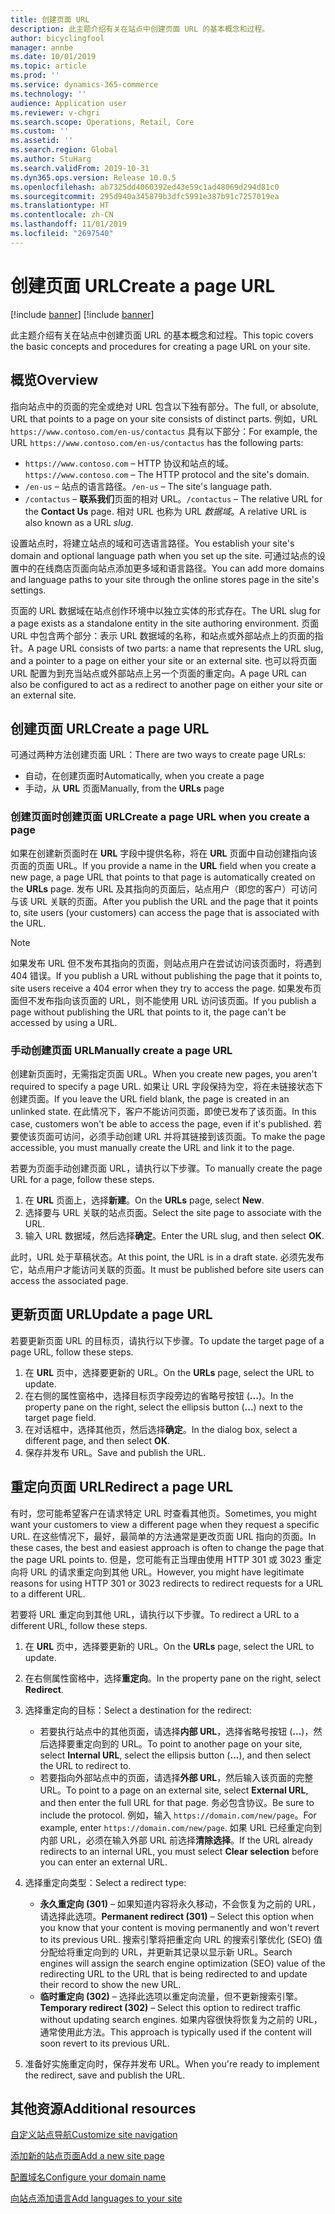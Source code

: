 ```yaml
---
title: 创建页面 URL
description: 此主题介绍有关在站点中创建页面 URL 的基本概念和过程。
author: bicyclingfool
manager: annbe
ms.date: 10/01/2019
ms.topic: article
ms.prod: ''
ms.service: dynamics-365-commerce
ms.technology: ''
audience: Application user
ms.reviewer: v-chgri
ms.search.scope: Operations, Retail, Core
ms.custom: ''
ms.assetid: ''
ms.search.region: Global
ms.author: StuHarg
ms.search.validFrom: 2019-10-31
ms.dyn365.ops.version: Release 10.0.5
ms.openlocfilehash: ab7325dd4060392ed43e59c1ad48069d294d81c0
ms.sourcegitcommit: 295d940a345879b3dfc5991e387b91c7257019ea
ms.translationtype: HT
ms.contentlocale: zh-CN
ms.lasthandoff: 11/01/2019
ms.locfileid: "2697540"
---
```

# <a name="create-a-page-url"></a><span data-ttu-id="318e7-103">创建页面 URL</span><span class="sxs-lookup"><span data-stu-id="318e7-103">Create a page URL</span></span>

[!include [banner](includes/preview-banner.md)]
[!include [banner](includes/banner.md)]

<span data-ttu-id="318e7-104">此主题介绍有关在站点中创建页面 URL 的基本概念和过程。</span><span class="sxs-lookup"><span data-stu-id="318e7-104">This topic covers the basic concepts and procedures for creating a page URL on your site.</span></span>

## <a name="overview"></a><span data-ttu-id="318e7-105">概览</span><span class="sxs-lookup"><span data-stu-id="318e7-105">Overview</span></span>

<span data-ttu-id="318e7-106">指向站点中的页面的完全或绝对 URL 包含以下独有部分。</span><span class="sxs-lookup"><span data-stu-id="318e7-106">The full, or absolute, URL that points to a page on your site consists of distinct parts.</span></span> <span data-ttu-id="318e7-107">例如，URL `https://www.contoso.com/en-us/contactus` 具有以下部分：</span><span class="sxs-lookup"><span data-stu-id="318e7-107">For example, the URL `https://www.contoso.com/en-us/contactus` has the following parts:</span></span>

- <span data-ttu-id="318e7-108">`https://www.contoso.com` – HTTP 协议和站点的域。</span><span class="sxs-lookup"><span data-stu-id="318e7-108">`https://www.contoso.com` – The HTTP protocol and the site's domain.</span></span>
- <span data-ttu-id="318e7-109">`/en-us` – 站点的语言路径。</span><span class="sxs-lookup"><span data-stu-id="318e7-109">`/en-us` – The site's language path.</span></span>
- <span data-ttu-id="318e7-110">`/contactus` – **联系我们**页面的相对 URL。</span><span class="sxs-lookup"><span data-stu-id="318e7-110">`/contactus` – The relative URL for the **Contact Us** page.</span></span> <span data-ttu-id="318e7-111">相对 URL 也称为 URL *数据域*。</span><span class="sxs-lookup"><span data-stu-id="318e7-111">A relative URL is also known as a URL *slug*.</span></span>

<span data-ttu-id="318e7-112">设置站点时，将建立站点的域和可选语言路径。</span><span class="sxs-lookup"><span data-stu-id="318e7-112">You establish your site's domain and optional language path when you set up the site.</span></span> <span data-ttu-id="318e7-113">可通过站点的设置中的在线商店页面向站点添加更多域和语言路径。</span><span class="sxs-lookup"><span data-stu-id="318e7-113">You can add more domains and language paths to your site through the online stores page in the site's settings.</span></span>

<span data-ttu-id="318e7-114">页面的 URL 数据域在站点创作环境中以独立实体的形式存在。</span><span class="sxs-lookup"><span data-stu-id="318e7-114">The URL slug for a page exists as a standalone entity in the site authoring environment.</span></span> <span data-ttu-id="318e7-115">页面 URL 中包含两个部分：表示 URL 数据域的名称，和站点或外部站点上的页面的指针。</span><span class="sxs-lookup"><span data-stu-id="318e7-115">A page URL consists of two parts: a name that represents the URL slug, and a pointer to a page on either your site or an external site.</span></span> <span data-ttu-id="318e7-116">也可以将页面 URL 配置为到充当站点或外部站点上另一个页面的重定向。</span><span class="sxs-lookup"><span data-stu-id="318e7-116">A page URL can also be configured to act as a redirect to another page on either your site or an external site.</span></span>

## <a name="create-a-page-url"></a><span data-ttu-id="318e7-117">创建页面 URL</span><span class="sxs-lookup"><span data-stu-id="318e7-117">Create a page URL</span></span>

<span data-ttu-id="318e7-118">可通过两种方法创建页面 URL：</span><span class="sxs-lookup"><span data-stu-id="318e7-118">There are two ways to create page URLs:</span></span>

- <span data-ttu-id="318e7-119">自动，在创建页面时</span><span class="sxs-lookup"><span data-stu-id="318e7-119">Automatically, when you create a page</span></span>
- <span data-ttu-id="318e7-120">手动，从 **URL** 页面</span><span class="sxs-lookup"><span data-stu-id="318e7-120">Manually, from the **URLs** page</span></span>

### <a name="create-a-page-url-when-you-create-a-page"></a><span data-ttu-id="318e7-121">创建页面时创建页面 URL</span><span class="sxs-lookup"><span data-stu-id="318e7-121">Create a page URL when you create a page</span></span>

<span data-ttu-id="318e7-122">如果在创建新页面时在 **URL** 字段中提供名称，将在 **URL** 页面中自动创建指向该页面的页面 URL。</span><span class="sxs-lookup"><span data-stu-id="318e7-122">If you provide a name in the **URL** field when you create a new page, a page URL that points to that page is automatically created on the **URLs** page.</span></span> <span data-ttu-id="318e7-123">发布 URL 及其指向的页面后，站点用户（即您的客户）可访问与该 URL 关联的页面。</span><span class="sxs-lookup"><span data-stu-id="318e7-123">After you publish the URL and the page that it points to, site users (your customers) can access the page that is associated with the URL.</span></span>

> [!NOTE]
> <span data-ttu-id="318e7-124">如果发布 URL 但不发布其指向的页面，则站点用户在尝试访问该页面时，将遇到 404 错误。</span><span class="sxs-lookup"><span data-stu-id="318e7-124">If you publish a URL without publishing the page that it points to, site users receive a 404 error when they try to access the page.</span></span> <span data-ttu-id="318e7-125">如果发布页面但不发布指向该页面的 URL，则不能使用 URL 访问该页面。</span><span class="sxs-lookup"><span data-stu-id="318e7-125">If you publish a page without publishing the URL that points to it, the page can't be accessed by using a URL.</span></span>

### <a name="manually-create-a-page-url"></a><span data-ttu-id="318e7-126">手动创建页面 URL</span><span class="sxs-lookup"><span data-stu-id="318e7-126">Manually create a page URL</span></span>

<span data-ttu-id="318e7-127">创建新页面时，无需指定页面 URL。</span><span class="sxs-lookup"><span data-stu-id="318e7-127">When you create new pages, you aren't required to specify a page URL.</span></span> <span data-ttu-id="318e7-128">如果让 URL 字段保持为空，将在未链接状态下创建页面。</span><span class="sxs-lookup"><span data-stu-id="318e7-128">If you leave the URL field blank, the page is created in an unlinked state.</span></span> <span data-ttu-id="318e7-129">在此情况下，客户不能访问页面，即使已发布了该页面。</span><span class="sxs-lookup"><span data-stu-id="318e7-129">In this case, customers won't be able to access the page, even if it's published.</span></span> <span data-ttu-id="318e7-130">若要使该页面可访问，必须手动创建 URL 并将其链接到该页面。</span><span class="sxs-lookup"><span data-stu-id="318e7-130">To make the page accessible, you must manually create the URL and link it to the page.</span></span>

<span data-ttu-id="318e7-131">若要为页面手动创建页面 URL，请执行以下步骤。</span><span class="sxs-lookup"><span data-stu-id="318e7-131">To manually create the page URL for a page, follow these steps.</span></span>

1. <span data-ttu-id="318e7-132">在 **URL** 页面上，选择**新建**。</span><span class="sxs-lookup"><span data-stu-id="318e7-132">On the **URLs** page, select **New**.</span></span>
1. <span data-ttu-id="318e7-133">选择要与 URL 关联的站点页面。</span><span class="sxs-lookup"><span data-stu-id="318e7-133">Select the site page to associate with the URL.</span></span>
1. <span data-ttu-id="318e7-134">输入 URL 数据域，然后选择**确定**。</span><span class="sxs-lookup"><span data-stu-id="318e7-134">Enter the URL slug, and then select **OK**.</span></span>

<span data-ttu-id="318e7-135">此时，URL 处于草稿状态。</span><span class="sxs-lookup"><span data-stu-id="318e7-135">At this point, the URL is in a draft state.</span></span> <span data-ttu-id="318e7-136">必须先发布它，站点用户才能访问关联的页面。</span><span class="sxs-lookup"><span data-stu-id="318e7-136">It must be published before site users can access the associated page.</span></span>

## <a name="update-a-page-url"></a><span data-ttu-id="318e7-137">更新页面 URL</span><span class="sxs-lookup"><span data-stu-id="318e7-137">Update a page URL</span></span>

<span data-ttu-id="318e7-138">若要更新页面 URL 的目标页，请执行以下步骤。</span><span class="sxs-lookup"><span data-stu-id="318e7-138">To update the target page of a page URL, follow these steps.</span></span>

1. <span data-ttu-id="318e7-139">在 **URL** 页中，选择要更新的 URL。</span><span class="sxs-lookup"><span data-stu-id="318e7-139">On the **URLs** page, select the URL to update.</span></span>
1. <span data-ttu-id="318e7-140">在右侧的属性窗格中，选择目标页字段旁边的省略号按钮 (**...**)。</span><span class="sxs-lookup"><span data-stu-id="318e7-140">In the property pane on the right, select the ellipsis button (**...**) next to the target page field.</span></span>
1. <span data-ttu-id="318e7-141">在对话框中，选择其他页，然后选择**确定**。</span><span class="sxs-lookup"><span data-stu-id="318e7-141">In the dialog box, select a different page, and then select **OK**.</span></span>
1. <span data-ttu-id="318e7-142">保存并发布 URL。</span><span class="sxs-lookup"><span data-stu-id="318e7-142">Save and publish the URL.</span></span>

## <a name="redirect-a-page-url"></a><span data-ttu-id="318e7-143">重定向页面 URL</span><span class="sxs-lookup"><span data-stu-id="318e7-143">Redirect a page URL</span></span>

<span data-ttu-id="318e7-144">有时，您可能希望客户在请求特定 URL 时查看其他页。</span><span class="sxs-lookup"><span data-stu-id="318e7-144">Sometimes, you might want your customers to view a different page when they request a specific URL.</span></span> <span data-ttu-id="318e7-145">在这些情况下，最好，最简单的方法通常是更改页面 URL 指向的页面。</span><span class="sxs-lookup"><span data-stu-id="318e7-145">In these cases, the best and easiest approach is often to change the page that the page URL points to.</span></span> <span data-ttu-id="318e7-146">但是，您可能有正当理由使用 HTTP 301 或 3023 重定向将 URL 的请求重定向到其他 URL。</span><span class="sxs-lookup"><span data-stu-id="318e7-146">However, you might have legitimate reasons for using HTTP 301 or 3023 redirects to redirect requests for a URL to a different URL.</span></span>

<span data-ttu-id="318e7-147">若要将 URL 重定向到其他 URL，请执行以下步骤。</span><span class="sxs-lookup"><span data-stu-id="318e7-147">To redirect a URL to a different URL, follow these steps.</span></span>

1. <span data-ttu-id="318e7-148">在 **URL** 页中，选择要更新的 URL。</span><span class="sxs-lookup"><span data-stu-id="318e7-148">On the **URLs** page, select the URL to update.</span></span>
1. <span data-ttu-id="318e7-149">在右侧属性窗格中，选择**重定向**。</span><span class="sxs-lookup"><span data-stu-id="318e7-149">In the property pane on the right, select **Redirect**.</span></span>
1. <span data-ttu-id="318e7-150">选择重定向的目标：</span><span class="sxs-lookup"><span data-stu-id="318e7-150">Select a destination for the redirect:</span></span>

    - <span data-ttu-id="318e7-151">若要执行站点中的其他页面，请选择**内部 URL**，选择省略号按钮 (**...**)，然后选择要重定向到的 URL。</span><span class="sxs-lookup"><span data-stu-id="318e7-151">To point to another page on your site, select **Internal URL**, select the ellipsis button (**...**), and then select the URL to redirect to.</span></span>
    - <span data-ttu-id="318e7-152">若要指向外部站点中的页面，请选择**外部 URL**，然后输入该页面的完整 URL。</span><span class="sxs-lookup"><span data-stu-id="318e7-152">To point to a page on an external site, select **External URL**, and then enter the full URL for that page.</span></span> <span data-ttu-id="318e7-153">务必包含协议。</span><span class="sxs-lookup"><span data-stu-id="318e7-153">Be sure to include the protocol.</span></span> <span data-ttu-id="318e7-154">例如，输入 `https://domain.com/new/page`。</span><span class="sxs-lookup"><span data-stu-id="318e7-154">For example, enter `https://domain.com/new/page`.</span></span> <span data-ttu-id="318e7-155">如果 URL 已经重定向到内部 URL，必须在输入外部 URL 前选择**清除选择**。</span><span class="sxs-lookup"><span data-stu-id="318e7-155">If the URL already redirects to an internal URL, you must select **Clear selection** before you can enter an external URL.</span></span>

1. <span data-ttu-id="318e7-156">选择重定向类型：</span><span class="sxs-lookup"><span data-stu-id="318e7-156">Select a redirect type:</span></span>

    - <span data-ttu-id="318e7-157">**永久重定向 (301)** – 如果知道内容将永久移动，不会恢复为之前的 URL，请选择此选项。</span><span class="sxs-lookup"><span data-stu-id="318e7-157">**Permanent redirect (301)** – Select this option when you know that your content is moving permanently and won't revert to its previous URL.</span></span> <span data-ttu-id="318e7-158">搜索引擎将把重定向 URL 的搜索引擎优化 (SEO) 值分配给将重定向到的 URL，并更新其记录以显示新 URL。</span><span class="sxs-lookup"><span data-stu-id="318e7-158">Search engines will assign the search engine optimization (SEO) value of the redirecting URL to the URL that is being redirected to and update their record to show the new URL.</span></span> 
    - <span data-ttu-id="318e7-159">**临时重定向 (302)** – 选择此选项以重定向流量，但不更新搜索引擎。</span><span class="sxs-lookup"><span data-stu-id="318e7-159">**Temporary redirect (302)** – Select this option to redirect traffic without updating search engines.</span></span> <span data-ttu-id="318e7-160">如果内容很快将恢复为之前的 URL，通常使用此方法。</span><span class="sxs-lookup"><span data-stu-id="318e7-160">This approach is typically used if the content will soon revert to its previous URL.</span></span>

1. <span data-ttu-id="318e7-161">准备好实施重定向时，保存并发布 URL。</span><span class="sxs-lookup"><span data-stu-id="318e7-161">When you're ready to implement the redirect, save and publish the URL.</span></span>

## <a name="additional-resources"></a><span data-ttu-id="318e7-162">其他资源</span><span class="sxs-lookup"><span data-stu-id="318e7-162">Additional resources</span></span>

[<span data-ttu-id="318e7-163">自定义站点导航</span><span class="sxs-lookup"><span data-stu-id="318e7-163">Customize site navigation</span></span>](customize-site-navigation.md)

[<span data-ttu-id="318e7-164">添加新的站点页面</span><span class="sxs-lookup"><span data-stu-id="318e7-164">Add a new site page</span></span>](add-new-page.md)

[<span data-ttu-id="318e7-165">配置域名</span><span class="sxs-lookup"><span data-stu-id="318e7-165">Configure your domain name</span></span>](configure-your-domain-name.md)

[<span data-ttu-id="318e7-166">向站点添加语言</span><span class="sxs-lookup"><span data-stu-id="318e7-166">Add languages to your site</span></span>](add-languages-to-site.md)
